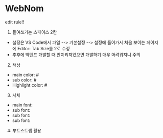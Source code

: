 # WebNom

edit rule!!

1. 들여쓰기는 스페이스 2칸
  - 설정은 VS Code에서 파일 --> 기본설정 --> 설정에 들어가서 처음 보이는 페이지에 Editor: Tab Size를 2로 수정
  - 추후에 백엔드 개발할 때 안지켜져있으면 개발하기 매우 어려워지니 주의

2. 색상
  - main color: #
  - sub color: #
  - Highlight color: #
 
 3. 서체
  - main font: 
  - sub font: 
  - sub font: 
  - sub font: 
  
 4. 부트스트랩 활용
